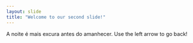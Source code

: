 ```yaml
---
layout: slide
title: "Welcome to our second slide!"
---
```

A noite é mais excura antes do amanhecer.
Use the left arrow to go back!
